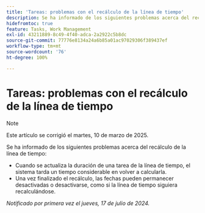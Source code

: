 ```yaml
---
title: 'Tareas: problemas con el recálculo de la línea de tiempo'
description: Se ha informado de los siguientes problemas acerca del recálculo de la cronología.
hidefromtoc: true
feature: Tasks, Work Management
exl-id: 43211889-8c49-4f40-adca-2a2922c5b8dc
source-git-commit: 77776e8134a24a6b85a01ac97029306f389437ef
workflow-type: tm+mt
source-wordcount: '76'
ht-degree: 100%

---
```


# Tareas: problemas con el recálculo de la línea de tiempo

>[!NOTE]
>
>Este artículo se corrigió el martes, 10 de marzo de 2025.

Se ha informado de los siguientes problemas acerca del recálculo de la línea de tiempo:

* Cuando se actualiza la duración de una tarea de la línea de tiempo, el sistema tarda un tiempo considerable en volver a calcularla.
* Una vez finalizado el recálculo, las fechas pueden permanecer desactivadas o desactivarse, como si la línea de tiempo siguiera recalculándose.

_Notificado por primera vez el jueves, 17 de julio de 2024._
